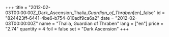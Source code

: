 +++
title = "2012-02-03T00:00:00Z_Dark_Ascension_Thalia,_Guardian_of_Thraben_[en]_false"
id = "824423ff-6441-4be6-b754-810adf9ca6a2"
date = "2012-02-03T00:00:00Z"
name = "Thalia, Guardian of Thraben"
lang = ["en"]
price = "2.74"
quantity = 4
foil = false
set = "Dark Ascension"
+++
